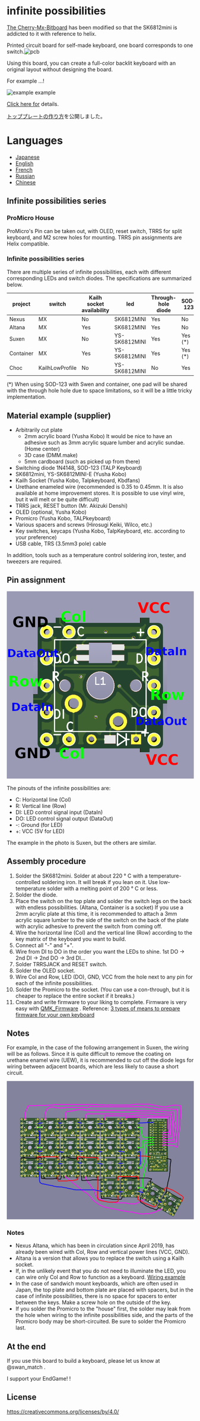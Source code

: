 # infinite possibilities

[The Cherry-Mx-Bitboard](https://github.com/ogatatsu/Cherry-Mx-Bitboard) has been modified so that the SK6812mini is addicted to it with reference to helix.

Printed circuit board for self-made keyboard, one board corresponds to one switch.![pcb](./images/pcbs.jpg)

Using this board, you can create a full-color backlit keyboard with an original layout without designing the board.

For example ...!

![example example](https://cdn-ak.f.st-hatena.com/images/fotolife/s/swan_match/20180915/20180915184339.jpg)

[Click here for](https://swan-match.hatenablog.com/entry/2018/09/15/184923) details.

[トッププレートの作り方](https://swanmatch.github.io/topplate_tips)を公開しました。

# Languages

- [Japanese](./readme.md)
- [English](./readme_en.md)
- [French](./readme_fr.md)
- [Russian](./readme_ru.md)
- [Chinese](./readme_zh.md)

## Infinite possibilities series

### ProMicro House

ProMicro's Pin can be taken out, with OLED, reset switch, TRRS for split keyboard, and M2 screw holes for mounting.
 TRRS pin assignments are Helix compatible.

### Infinite possibilities series

There are multiple series of infinite possibilities, each with different corresponding LEDs and switch diodes.
 The specifications are summarized below.

project | switch | Kailh socket availability | led | Through-hole diode | SOD-123
--- | --- | --- | --- | --- | ---
Nexus | MX | No | SK6812MINI | Yes | No
Altana | MX | Yes | SK6812MINI | Yes | No
Suxen | MX | No | YS-SK6812MINI | Yes | Yes (*)
Container | MX | Yes | YS-SK6812MINI | Yes | Yes (*)
Choc | KailhLowProfile | No | YS-SK6812MINI | No | Yes

(*) When using SOD-123 with Swen and container, one pad will be shared with the through hole hole due to space limitations, so it will be a little tricky implementation.

## Material example (supplier)

- Arbitrarily cut plate
    - 2mm acrylic board (Yusha Kobo)
         It would be nice to have an adhesive such as 3mm acrylic square lumber and acrylic sundae. (Home center)
    - 3D case (DMM.make)
    - 5mm cardboard (such as picked up from there)
- Switching diode 1N4148, SOD-123 (TALP Keyboard)
- SK6812mini, YS-SK6812MINI-E (Yusha Kobo)
- Kailh Socket (Yusha Kobo, Talpkeyboard, Kbdfans)
- Urethane enameled wire (recommended is 0.35 to 0.45mm. It is also available at home improvement stores. It is possible to use vinyl wire, but it will melt or be quite difficult)
- TRRS jack, RESET button (Mr. Akizuki Denshi)
- OLED (optional, Yusha Kobo)
- Promicro (Yusha Kobo, TALPkeyboard)
- Various spacers and screws (Hirosugi Keiki, Wilco, etc.)
- Key switches, keycaps (Yusha Kobo, TalpKeyboard, etc. according to your preference)
- USB cable, TRS (3.5mm3 pole) cable

In addition, tools such as a temperature control soldering iron, tester, and tweezers are required.

## Pin assignment

![pcb](./images/PCB.png)

The pinouts of the infinite possibilities are:

- C: Horizontal line (Col)
- R: Vertical line (Row)
- DI: LED control signal input (DataIn)
- DO: LED control signal output (DataOut)
- -: Ground (for LED)
- +: VCC (5V for LED)

The example in the photo is Suxen, but the others are similar.

## Assembly procedure

1. Solder the SK6812mini.
     Solder at about 220 ° C with a temperature-controlled soldering iron.
     It will break if you lean on it.
     Use low-temperature solder with a melting point of 200 ° C or less.
2. Solder the diode.
3. Place the switch on the top plate and solder the switch legs on the back with endless possibilities. (Altana, Container is a socket)
     If you use a 2mm acrylic plate at this time, it is recommended to attach a 3mm acrylic square lumber to the side of the switch on the back of the plate with acrylic adhesive to prevent the switch from coming off.
4. Wire the horizontal line (Col) and the vertical line (Row) according to the key matrix of the keyboard you want to build.
5. Connect all "-" and "+".
6. Wire from DI to DO in the order you want the LEDs to shine. 1st DO → 2nd DI → 2nd DO → 3rd DI…
7. Solder TRRSJACK and RESET switch.
8. Solder the OLED socket.
9. Wire Col and Row, LED (DO), GND, VCC from the hole next to any pin for each of the infinite possibilities.
10. Solder the Promicro to the socket.
     (You can use a con-through, but it is cheaper to replace the entire socket if it breaks.)
11. Create and write firmware to your liking to complete.
     Firmware is very easy with [QMK_Firmware](https://github.com/qmk/qmk_firmware) .
     Reference: [3 types of means to prepare firmware for your own keyboard](https://skyhigh-works.hatenablog.com/entry/2018/10/09/120909)

## Notes

For example, in the case of the following arrangement in Suxen, the wiring will be as follows.
 Since it is quite difficult to remove the coating on urethane enamel wire (UEW), it is recommended to cut off the diode legs for wiring between adjacent boards, which are less likely to cause a short circuit.

![pcb](./images/Wired2.png)

### Notes

- Nexus Altana, which has been in circulation since April 2019, has already been wired with Col, Row and vertical power lines (VCC, GND).
- Altana is a version that allows you to replace the switch using a Kailh socket.
- If, in the unlikely event that you do not need to illuminate the LED, you can wire only Col and Row to function as a keyboard. [Wiring example](./images/Wired.png)
- In the case of sandwich mount keyboards, which are often used in Japan, the top plate and bottom plate are placed with spacers, but in the case of infinite possibilities, there is no space for spacers to enter between the keys. Make a screw hole on the outside of the key.
- If you solder the Promicro to the "house" first, the solder may leak from the hole when wiring to the infinite possibilities side, and the parts of the Promicro body may be short-circuited.
     Be sure to solder the Promicro last.

## At the end

If you use this board to build a keyboard, please let us know at @swan_match .

I support your EndGame! !

## License

https://creativecommons.org/licenses/by/4.0/
